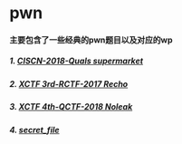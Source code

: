 # pwn

#### 主要包含了一些经典的pwn题目以及对应的wp
##### 1. [CISCN-2018-Quals supermarket](https://github.com/JiaweiHawk/pwn/tree/master/CISCN-2018-Quals%20supermarket)
##### 2. [XCTF 3rd-RCTF-2017 Recho](https://github.com/JiaweiHawk/pwn/tree/master/XCTF%203rd-RCTF-2017%20Recho)
##### 3. [XCTF 4th-QCTF-2018 Noleak](https://github.com/JiaweiHawk/pwn/tree/master/XCTF%204th-QCTF-2018%20Noleak)
##### 4. [secret_file](https://github.com/JiaweiHawk/pwn/tree/master/secret_file)
